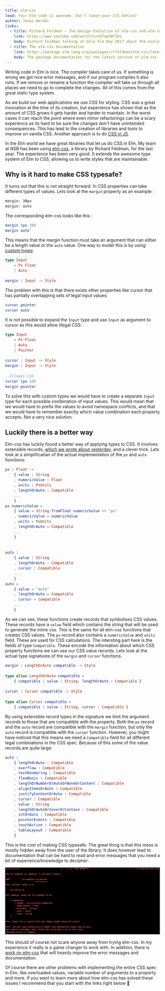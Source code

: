 ```yaml
---
title: elm-css
lead: Your Elm code is awesome. Don't leave your CSS behind!
author: Jonas Berdal
links:
  - title: Richard Feldman – The Design Evolution of elm-css and elm-test
    link: https://www.youtube.com/watch?v=n5faeSW71ko
    body: Richard Feldman talking at Oslo Elm Day 2017 about the evolution of elm-css
  - title: The elm-css documentation
    link: https://package.elm-lang.org/packages/rtfeldman/elm-css/latest
    body: The package documentation for the latest version of elm-css
---
```


Writing code in Elm is nice. The compiler takes care of us. If something is wrong we get nice error messages, and if our program compiles it also runs. If we remove or rename a function the compiler will take us through all places we need to go to complete the changes. All of this comes from the great static type system.

As we build our web applications we use CSS for styling. CSS was a great innovation at the time of its creation, but experience has shown that as the amount of CSS grows it gets harder and harder to maintain. In the worst cases it can reach the point where even minor refactorings can be a scary experience as its hard to be sure the changes don't have unintended consequences. This has lead to the creation of libraries and tools to improve on vanilla CSS. Another approach is to do [CSS in JS](https://github.com/stereobooster/css-in-js-101#inline-styles).

In the Elm world we have great libraries that let us do CSS in Elm. My team at NSB has been using [elm-css](https://package.elm-lang.org/packages/rtfeldman/elm-css/latest), a library by Richard Feldman, for the last year. The experience has been very good. It extends the awesome type system of Elm to CSS, allowing us to write styles that are maintainable.

## Why is it hard to make CSS typesafe?

It turns out that this is not straight forward. In CSS properties can take different types of values. Lets look at the `margin` property as an example:

```css
margin: 30px
margin: auto
```

The corresponding elm-css looks like this :

```elm
margin (px 30)
margin auto
```

This means that the margin function must take an argument that can either be a length value or the `auto` value. One way to model this is by using [custom types](https://elm.christmas/2018/3):

```elm
type Input
    = Px Float
    | Auto

margin : Input -> Style
```

The problem with this is that there exists other properties like cursor that has partially overlapping sets of legal input values:

```elm
cursor pointer
cursor auto
```

It is not possible to expand the `Input` type and use `Input` as argument to cursor as this would allow illegal CSS:

```elm
type Input
    = Px Float
    | Auto
    | Pointer

cursor : Input -> Style
margin : Input -> Style

--Illegal CSS
cursor (px 10)
margin pointer
```

To solve this with custom types we would have to create a separate `Input` type for each possible combination of input values. This would mean that we would have to prefix the values to avoid namespace conflicts, and that we would have to remember exactly which value combination each property accepts. Not a very nice solution.

## Luckily there is a better way

Elm-css has luckily found a better way of applying types to CSS. It involves extensible records, [which we wrote about yesterday](https://elm.christmas/2018/19), and a clever trick. Lets look at a simplificatian of the actual implementation of the `px` and `auto` functions:

```elm
px : Float ->
    { value : String
    , numericValue : Float
    , units : PxUnits
    , lengthOrAuto : Compatible
    ...
    }
px numericValue =
    { value = String.fromFloat numericValue ++ "px"
    , numericValue = numericValue
    , units = PxUnits
    , lengthOrAuto = Compatible
    ...
    }


auto :
    { value : String
    , lengthOrAuto : Compatible
    , cursor : Compatible
    ...
    }
auto =
    { value = "auto"
    , lengthOrAuto = Compatible
    , cursor = Compatible
    ...
    }
```

As we can see, these functions create records that symbolises CSS values. These records have a `value` field which contains the string that will be used to generate the inline css. This is the same for all elm-css functions that creates CSS values. The `px` record also contains a `numericValue` and `units` field. These are used for CSS calculations. The intersting part here is the fields of type `Compatible`. These encode the information about which CSS property functions we can use our CSS value records. Lets look at the actual type signatures of the `margin` and `cursor` functions.

```elm
margin : LengthOrAuto compatible -> Style

type alias LengthOrAuto compatible =
    { compatible | value : String, lengthOrAuto : Compatible }

cursor : Cursor compatible -> Style

type alias Cursor compatible =
    { compatible | value : String, cursor : Compatible }
```

By using extensible record types in the signature we limit the argument records to those that are compatible with the property. Both the `px` record and the `auto` record are compatible with the `margin` function, but only the `auto` record is compatible with the `cursor` function. However, you might have noticed that this means we need a `Compatible` field for all different legal combinations in the CSS spec. Because of this some of the value records are quite large:

```elm
auto :
    { lengthOrAuto : Compatible
    , overflow : Compatible
    , textRendering : Compatible
    , flexBasis : Compatible
    , lengthOrNumberOrAutoOrNoneOrContent : Compatible
    , alignItemsOrAuto : Compatible
    , justifyContentOrAuto : Compatible
    , cursor : Compatible
    , value : String
    , lengthOrAutoOrCoverOrContain : Compatible
    , intOrAuto : Compatible
    , pointerEvents : Compatible
    , touchAction : Compatible
    , tableLayout : Compatible
    }
```

This is the cost of making CSS typesafe. The great thing is that this mess is mostly hidden away from the user of the library. It does however lead to documentation that can be hard to read and error messages that you need a bit of experience/knowledge to decipher:

!["Elm-css error message"](/static/elm-css_error_message.png 'Elm-css error message')

This should of course not scare anyone away from trying elm-css. In my experience it really is a game changer to work with. In addition, there is [work on elm-css](https://github.com/rtfeldman/elm-css/issues/375) that will heavily improve the error messages and documentation.

Of course there are other problems with implementing the entire CSS spec in Elm, like overloaded values, variable number of arguments to a property and more. If you want to learn more about how elm-css has solved these issues I recommend that you start with the links right below 🎅
